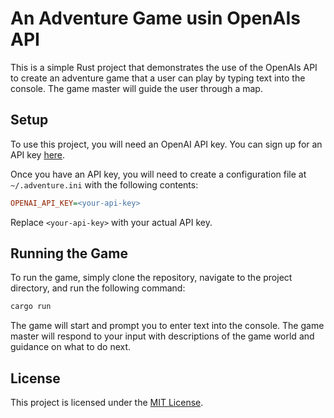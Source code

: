 # An Adventure Game usin OpenAIs API

This is a simple Rust project that demonstrates the use of the OpenAIs API to create an adventure game that a user can play by typing text into the console. The game master will guide the user through a map.

## Setup
To use this project, you will need an OpenAI API key. You can sign up for an API key [here](https://beta.openai.com/signup/).

Once you have an API key, you will need to create a configuration file at `~/.adventure.ini` with the following contents:

```ini
OPENAI_API_KEY=<your-api-key>
```

Replace `<your-api-key>` with your actual API key.

## Running the Game

To run the game, simply clone the repository, navigate to the project directory, and run the following command:

```sh
cargo run
```

The game will start and prompt you to enter text into the console. The game master will respond to your input with descriptions of the game world and guidance on what to do next.

## License
This project is licensed under the [MIT License](LICENSE).

